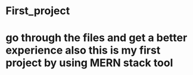 # First_project
# go through the files and get a better experience also this is my first project by using MERN stack tool
